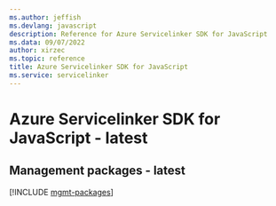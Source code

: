 ```yaml
---
ms.author: jeffish
ms.devlang: javascript
description: Reference for Azure Servicelinker SDK for JavaScript
ms.data: 09/07/2022
author: xirzec
ms.topic: reference
title: Azure Servicelinker SDK for JavaScript
ms.service: servicelinker
---
```

# Azure Servicelinker SDK for JavaScript - latest

## Management packages - latest
[!INCLUDE [mgmt-packages](servicelinker-mgmt-index.md)]